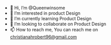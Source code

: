 - 👋 Hi, I’m @Queenwinsome
- 👀 I’m interested in product Design
- 🌱 I’m currently learning Product Design
- 💞️ I’m looking to collaborate on Product Design
- 📫 How to reach me, You can reach me on christianahrobert96@gmail.com
<!---
Queenwinsome/Queenwinsome is a ✨ special ✨ repository because its `README.md` (this file) appears on your GitHub profile.
You can click the Preview link to take a look at your changes.
--->
